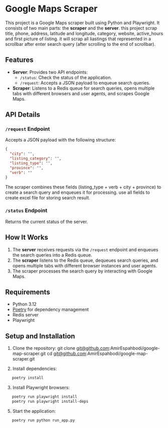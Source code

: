 # Google Maps Scraper

This project is a Google Maps scraper built using Python and Playwright. It consists of two main parts: the **scraper** and the **server**.
this project scrap title, phone, address, latitude and longitude, category, website, active_hours and first picture of listing.
it will scrap all liastings that represented in a scrollbar after enter search query (after scrolling to the end of scrollbar).


## Features

- **Server**: Provides two API endpoints:
  - `/status`: Check the status of the application.
  - `/request`: Accepts a JSON payload to enqueue search queries.
- **Scraper**: Listens to a Redis queue for search queries, opens multiple tabs with different browsers and user agents, and scrapes Google Maps.

## API Details

### `/request` Endpoint

Accepts a JSON payload with the following structure:

```json
{
  "city": "",
  "listing_category": "",
  "listing_type": "",
  "province": "",
  "verb": ""
}
```
The scraper combines these fields (listing_type + verb + city + province) to create a search query and enqueues it for processing. use all fields to create excel file for storing search result. 

### `/status` Endpoint
Returns the current status of the server.



## How It Works

1. The **server** receives requests via the `/request` endpoint and enqueues the search queries into a Redis queue.
2. The **scraper** listens to the Redis queue, dequeues search queries, and opens multiple tabs with different browser instances and user agents.
3. The scraper processes the search query by interacting with Google Maps.

## Requirements

- Python 3.12
- [Poetry](https://python-poetry.org/) for dependency management
- Redis server
- Playwright

## Setup and Installation

1. Clone the repository:
   git clone git@github.com:AmirEspahbodi/google-map-scraper.git
   cd git@github.com:AmirEspahbodi/google-map-scraper.git

2. Install dependencies:
  ```bash
     poetry install
  ```

3. Install Playwright browsers:
  ```bash
     poetry run playwright install
     poetry run playwright install-deps
  ```

5. Start the application:
  ```bash
     poetry run python run_app.py
  ```
   
